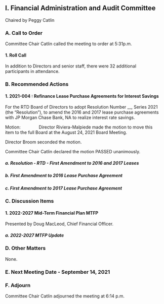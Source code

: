 ## I. Financial Administration and Audit Committee

Chaired by Peggy Catlin

### A. Call to Order

Committee Chair Catlin called the meeting to order at 5:31p.m.

#### 1. Roll Call

In addition to Directors and senior staff, there were 32 additional participants in attendance.

### B. Recommended Actions

#### 1. 2021-004 : Refinance Lease Purchase Agreements for Interest Savings

For the RTD Board of Directors to adopt Resolution Number __, Series 2021 (the “Resolution”), to amend the 2016 and 2017 lease purchase agreements with JP Morgan Chase Bank, NA to realize interest rate savings.

Motion:               Director Riviera-Malpiede made the motion to move this item to the full Board at the August 24, 2021 Board Meeting.

Director Broom seconded the motion.

Committee Chair Catlin declared the motion PASSED unanimously.

##### a. Resolution - RTD - First Amendment to 2016 and 2017 Leases

##### b. First Amendment to 2016 Lease Purchase Agreement

##### c. First Amendment to 2017 Lease Purchase Agreement

### C. Discussion Items

#### 1. 2022-2027 Mid-Term Financial Plan MTFP

Presented by Doug MacLeod, Chief Financial Officer.

##### a. 2022-2027 MTFP Update

### D. Other Matters

None.

### E. Next Meeting Date - September 14, 2021

### F. Adjourn

Committee Chair Catlin adjourned the meeting at 6:14 p.m.
